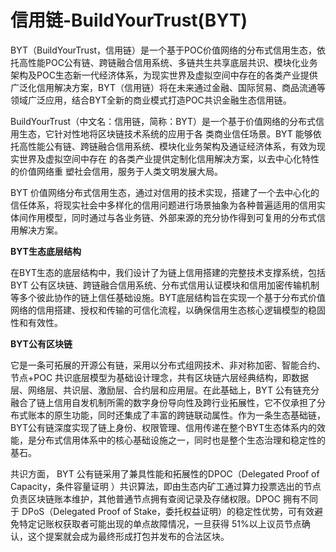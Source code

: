 # 信用链-BuildYourTrust(BYT)

BYT（BuildYourTrust，信用链）是一个基于POC价值网络的分布式信用生态，依托高性能POC公有链、跨链融合信用系统、多链共生共享底层共识、模块化业务架构及POC生态新一代经济体系，为现实世界及虚拟空间中存在的各类产业提供广泛化信用解决方案，BYT（信用链）将在未来通过金融、国际贸易、商品流通等领域广泛应用，结合BYT全新的商业模式打造POC共识金融生态信用链。

BuildYourTrust（中文名：信用链，简称：BYT）是一个基于价值网络的分布式信用生态，它针对性地将区块链技术系统的应用于各 类商业信任场景。BYT 能够依托高性能公有链、跨链融合信用系统、模块化业务架构及通证经济体系，有效为现实世界及虚拟空间中存在 的各类产业提供定制化信用解决方案，以去中心化特性的价值网络重 塑社会信用，服务于人类文明发展大局。

BYT 价值网络分布式信用生态，通过对信用的技术实现，搭建了一个去中心化的信任体系，将现实社会中多样化的信用问题进行场景抽象为各种普遍适用的信用实体间作用模型，同时通过与各业务链、外部来源的充分协作得到可复用的分布式信用解决方案。

**BYT生态底层结构**

在BYT生态的底层结构中，我们设计了为链上信用搭建的完整技术支撑系统，包括 BYT 公有区块链、跨链融合信用系统、分布式信用认证模块和信用加密传输机制等多个彼此协作的链上信任基础设施。BYT底层结构旨在实现一个基于分布式价值网络的信用搭建、授权和传输的可信化流程，以确保信用生态核心逻辑模型的稳固性和有效性。

**BYT公有区块链**

它是一条可拓展的开源公有链，采用以分布式组网技术、非对称加密、智能合约、节点+POC 共识底层模型为基础设计理念，共有区块链六层经典结构，即数据层、网络层、共识层、激励层、合约层和应用层。在此基础上，BYT 公有链充分融合了链上信用自发机制所需的数字身份导向性及跨行业拓展性，它不仅承担了分布式账本的原生功能，同时还集成了丰富的跨链联动属性。作为一条生态基础链，BYT公有链深度实现了链上身份、权限管理、信用传递在整个BYT生态体系内的效能，是分布式信用体系中的核心基础设施之一，同时也是整个生态治理和稳定性的基石。

共识方面， BYT 公有链采用了兼具性能和拓展性的DPOC（Delegated Proof of Capacity，条件容量证明 ）共识算法，即由生态内矿工通过算力投票选出的节点负责区块链账本维护，其他普通节点拥有查阅记录及存储权限。DPOC 拥有不同于 DPoS（Delegated Proof of Stake，委托权益证明）的稳定性优势，可有效避免特定记账权获取者可能出现的单点故障情况，一旦获得 51%以上议员节点确认，这个提案就会成为最终形成打包并发布的合法区块。
